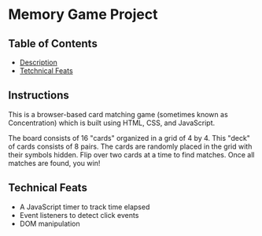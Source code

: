 # Memory Game Project

## Table of Contents

* [Description](#description)
* [Tetchnical Feats](#technicalfeats)

## Instructions

This is a browser-based card matching game (sometimes known as Concentration) which is built using HTML, CSS, and JavaScript.

The board consists of 16 "cards" organized in a grid of 4 by 4. This "deck" of cards consists of 8 pairs. The cards are randomly placed in the grid with their symbols hidden. Flip over two cards at a time to find matches. Once all matches are found, you win!

## Technical Feats
* A JavaScript timer to track time elapsed
* Event listeners to detect click events
* DOM manipulation


